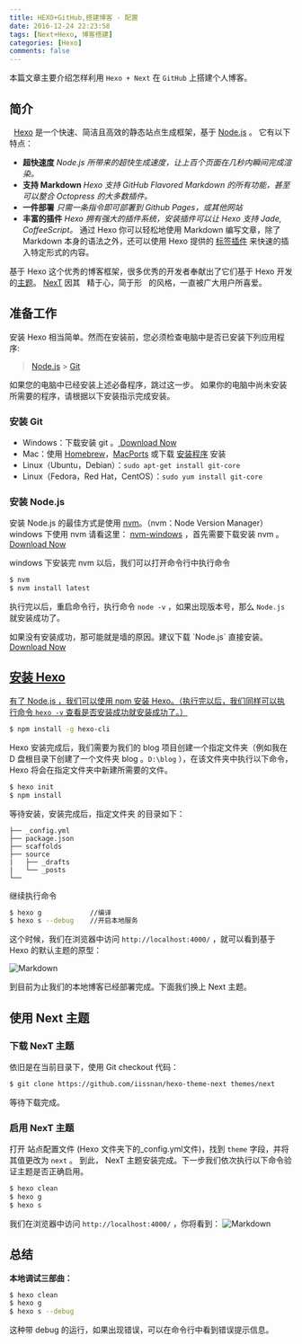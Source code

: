 ```yaml
---
title: HEXO+GitHub,搭建博客 - 配置
date: 2016-12-24 22:23:58
tags: [Next+Hexo, 博客搭建]
categories: [Hexo]
comments: false
---
```


本篇文章主要介绍怎样利用 `Hexo + Next` 在 `GitHub` 上搭建个人博客。

## 简介

&nbsp;&nbsp;[Hexo](https://hexo.io/zh-cn/) 是一个快速、简洁且高效的静态站点生成框架，基于 [Node.js](https://nodejs.org/en/) 。 它有以下特点：

<!-- more -->

- <i class="fa fa-bolt"></i> **超快速度**
  <i>Node.js 所带来的超快生成速度，让上百个页面在几秒内瞬间完成渲染。</i>
- <i class="fa fa-pencil"></i> **支持 Markdown**
  <i>Hexo 支持 GitHub Flavored Markdown 的所有功能，甚至可以整合 Octopress 的大多数插件。</i>
- <i class="fa fa-cloud-upload"></i> **一件部署**
  <i>只需一条指令即可部署到 Github Pages，或其他网站</i>
- <i class="fa fa-cog"></i> **丰富的插件**
  <i>Hexo 拥有强大的插件系统，安装插件可以让 Hexo 支持 Jade, CoffeeScript。</i>
  通过 Hexo 你可以轻松地使用 Markdown 编写文章，除了 Markdown 本身的语法之外，还可以使用 Hexo 提供的 [标签插件](https://hexo.io/zh-cn/docs/tag-plugins.html) 来快速的插入特定形式的内容。

基于 Hexo 这个优秀的博客框架，很多优秀的开发者奉献出了它们基于 Hexo 开发的[主题](https://hexo.io/themes/)。
[NexT](http://theme-next.iissnan.com/) 因其 &nbsp; <span id="yu-1">精于心，简于形</span> &nbsp; 的风格，一直被广大用户所喜爱。

## 准备工作

安装 Hexo 相当简单。然而在安装前，您必须检查电脑中是否已安装下列应用程序:

> [Node.js](https://nodejs.org/en/) > [Git](http://git-scm.com/)

如果您的电脑中已经安装上述必备程序，跳过这一步。
如果你的电脑中尚未安装所需要的程序，请根据以下安装指示完成安装。

### 安装 Git

- Windows：下载安装 git 。<a id="download" href="https://git-scm.com/download/win"><i class="fa fa-download"></i><span> Download Now</span>
  </a>
- Mac：使用 [Homebrew](http://mxcl.github.com/homebrew/)，[MacPorts](http://www.macports.org/) 或下载 [安装程序](http://sourceforge.net/projects/git-osx-installer/) 安装
- Linux（Ubuntu，Debian）：`sudo apt-get install git-core`
- Linux（Fedora，Red Hat，CentOS）：`sudo yum install git-core`

### 安装 Node.js

安装 Node.js 的最佳方式是使用 [nvm](https://github.com/creationix/nvm)。（nvm：Node Version Manager）
windows 下使用 nvm 请看这里： [nvm-windows](https://github.com/coreybutler/nvm-windows) ，首先需要下载安装 nvm 。<a id="download" href="https://github.com/coreybutler/nvm-windows/releases"><i class="fa fa-download"></i><span> Download Now</span>
</a>

windows 下安装完 nvm 以后，我们可以打开命令行中执行命令

```bash
$ nvm
$ nvm install latest
```

执行完以后，重启命令行，执行命令 `node -v` ，如果出现版本号，那么 `Node.js` 就安装成功了。

<p id="border-red">如果没有安装成功，那可能就是墙的原因。建议下载 `Node.js` 直接安装。<a id="download" href="https://nodejs.org/en/download/"><i class="fa fa-download"></i><span> Download Now</span>
<p>

## 安装 Hexo

有了 Node.js ，我们可以使用 npm 安装 Hexo。（执行完以后，我们同样可以执行命令 `hexo -v` 查看是否安装成功就安装成功了。）

```bash
$ npm install -g hexo-cli
```

Hexo 安装完成后，我们需要为我们的 blog 项目创建一个<span id="inline-green">指定文件夹</span>（例如我在 D 盘根目录下创建了一个文件夹 blog 。`D:\blog` ），在<span id="inline-red">该文件夹中</span>执行以下命令， Hexo 将会在指定文件夹中新建所需要的文件。

```bash
$ hexo init
$ npm install
```

等待安装，安装完成后，<span id="inline-green">指定文件夹</span> 的目录如下：

```
├── _config.yml
├── package.json
├── scaffolds
├── source
|   ├── _drafts
|   └── _posts
└──
```

继续执行命令

```bash
$ hexo g            //编译
$ hexo s --debug    //开启本地服务
```

这个时候，我们在浏览器中访问 `http://localhost:4000/` ，就可以看到基于 Hexo 的默认主题的原型：

![Markdown](http://on5sixmz1.bkt.clouddn.com/hexo001.png)

到目前为止我们的本地博客已经部署完成。下面我们换上 Next 主题。

## 使用 Next 主题

### 下载 NexT 主题

依旧是在当前目录下，使用 Git checkout 代码：

```bash
$ git clone https://github.com/iissnan/hexo-theme-next themes/next
```

等待下载完成。

### 启用 NexT 主题

打开 <span id="inline-blue">站点配置文件</span> (Hexo 文件夹下的<span id="inline-green">\_config.yml</span>文件)，找到 `theme` 字段，并将其值更改为 `next` 。
到此， NexT 主题安装完成。下一步我们依次执行以下命令验证主题是否正确启用。

```bash
$ hexo clean
$ hexo g
$ hexo s
```

我们在浏览器中访问 `http://localhost:4000/` ，你将看到：
![Markdown](http://on5sixmz1.bkt.clouddn.com/hexo002.png)

## 总结

**本地调试三部曲：**

```bash
$ hexo clean
$ hexo g
$ hexo s --debug
```

这种带 debug 的运行，如果出现错误，可以在命令行中看到错误提示信息。

